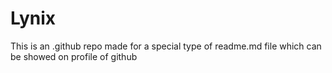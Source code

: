 # Lynix
This is an .github repo made for a special type of readme.md file which can be showed on profile of github
